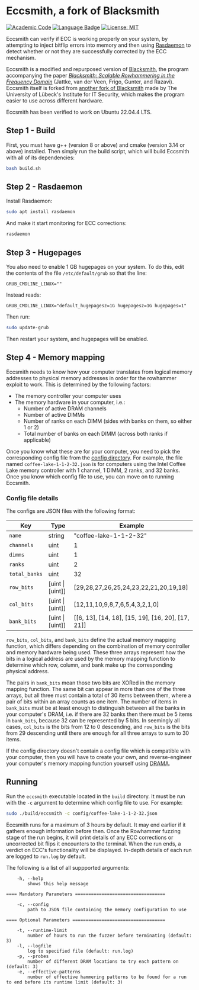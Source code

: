 # Eccsmith, a fork of Blacksmith

[![Academic Code](https://img.shields.io/badge/Origin-Academic%20Code-C1ACA0.svg?style=flat)]() [![Language Badge](https://img.shields.io/badge/Made%20with-C/C++-blue.svg)](https://isocpp.org/std/the-standard) [![License: MIT](https://img.shields.io/badge/License-MIT-yellow.svg)](https://opensource.org/licenses/MIT)

Eccsmith can verify if ECC is working properly on your system, by attempting to inject bitflip errors into memory and then using [Rasdaemon](https://github.com/mchehab/rasdaemon) to detect whether or not they are successfully corrected by the ECC mechanism.

Eccsmith is a modified and repurposed version of [Blacksmith](https://github.com/comsec-group/blacksmith), the program accompanying the paper _[Blacksmith: Scalable Rowhammering in the Frequency Domain](https://comsec.ethz.ch/wp-content/files/blacksmith_sp22.pdf)_ (Jattke, van der Veen, Frigo, Gunter, and Razavi). Eccsmith itself is forked from [another fork of Blacksmith](https://github.com/UzL-ITS/blacksmith/tree/jsonconfig) made by The University of Lübeck's Institute for IT Security, which makes the program easier to use across different hardware.

Eccsmith has been verified to work on Ubuntu 22.04.4 LTS.

## Step 1 - Build

First, you must have g++ (version 8 or above) and cmake (version 3.14 or above) installed. Then simply run the build script, which will build Eccsmith with all of its dependencies:

```bash
bash build.sh
```

## Step 2 - Rasdaemon

Install Rasdaemon:

```bash
sudo apt install rasdaemon
```

And make it start monitoring for ECC corrections:

```bash
rasdaemon
```

## Step 3 - Hugepages

You also need to enable 1 GB hugepages on your system. To do this, edit the contents of the file `/etc/default/grub` so that the line:

```
GRUB_CMDLINE_LINUX=""
```

Instead reads:

```
GRUB_CMDLINE_LINUX="default_hugepagesz=1G hugepagesz=1G hugepages=1"
```

Then run:

```bash
sudo update-grub
```

Then restart your system, and hugepages will be enabled.

## Step 4 - Memory mapping

Eccsmith needs to know how your computer translates from logical memory addresses to physical memory addresses in order for the rowhammer exploit to work. This is determined by the following factors:

- The memory controller your computer uses
- The memory hardware in your computer, i.e.:
	- Number of active DRAM channels
	- Number of active DIMMs
	- Number of ranks on each DIMM (sides with banks on them, so either 1 or 2)
	- Total number of banks on each DIMM (across both ranks if applicable)

Once you know what these are for your computer, you need to pick the corresponding config file from the [config directory](config/). For example, the file named `coffee-lake-1-1-2-32.json` is for computers using the Intel Coffee Lake memory controller with 1 channel, 1 DIMM, 2 ranks, and 32 banks. Once you know which config file to use, you can move on to running Eccsmith.

### Config file details

The configs are JSON files with the following format:

| Key           | Type                 | Example                                           |
|---------------|----------------------|---------------------------------------------------|
| `name`        | string               | "coffee-lake-1-1-2-32"                            |
| `channels`    | uint                 | 1                                                 |
| `dimms`       | uint                 | 1                                                 |
| `ranks`       | uint                 | 2                                                 |
| `total_banks` | uint                 | 32                                                |
| `row_bits`    | [uint &#124; [uint]] | [29,28,27,26,25,24,23,22,21,20,19,18]             |
| `col_bits`    | [uint &#124; [uint]] | [12,11,10,9,8,7,6,5,4,3,2,1,0]                    |
| `bank_bits`   | [uint &#124; [uint]] | [[6, 13], [14, 18], [15, 19], [16, 20], [17, 21]] |

`row_bits`, `col_bits`, and `bank_bits` define the actual memory mapping function, which differs depending on the combination of memory controller and memory hardware being used. These three arrays represent how the bits in a logical address are used by the memory mapping function to determine which row, column, and bank make up the corresponding physical address.

The pairs in `bank_bits` mean those two bits are XORed in the memory mapping function. The same bit can appear in more than one of the three arrays, but all three must contain a total of 30 items between them, where a pair of bits within an array counts as one item. The number of items in `bank_bits` must be at least enough to distinguish between all the banks in your computer's DRAM, i.e. if there are 32 banks then there must be 5 items in `bank_bits`, because 32 can be represented by 5 bits. In seemingly all cases, `col_bits` is the bits from 12 to 0 descending, and `row_bits` is the bits from 29 descending until there are enough for all three arrays to sum to 30 items.

If the config directory doesn't contain a config file which is compatible with your computer, then you will have to create your own, and reverse-engineer your computer's memory mapping function yourself using [DRAMA](https://github.com/IAIK/drama).

## Running

Run the `eccsmith` executable located in the `build` directory. It must be run with the `-c` argument to determine which config file to use. For example:

```bash
sudo ./build/eccsmith -c config/coffee-lake-1-1-2-32.json
```

Eccsmith runs for a maximum of 3 hours by default. It may end earlier if it gathers enough information before then. Once the Rowhammer fuzzing stage of the run begins, it will print details of any ECC corrections or uncorrected bit flips it encounters to the terminal. When the run ends, a verdict on ECC's functionality will be displayed. In-depth details of each run are logged to `run.log` by default.

The following is a list of all suppported arguments:

```
    -h, --help
        shows this help message

==== Mandatory Parameters ==================================

    -c, --config
        path to JSON file containing the memory configuration to use
        
==== Optional Parameters ===================================

    -t, --runtime-limit
        number of hours to run the fuzzer before terminating (default: 3)
    -l, --logfile
        log to specified file (default: run.log)
    -p, --probes
        number of different DRAM locations to try each pattern on (default: 3)
    -e, --effective-patterns
        number of effective hammering patterns to be found for a run to end before its runtime limit (default: 3)
```

